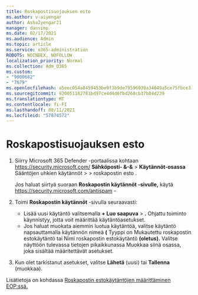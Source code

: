 ```yaml
---
title: Roskapostisuojauksen esto
ms.author: v-aiyengar
author: AshaIyengar21
manager: dansimp
ms.date: 02/17/2021
ms.audience: Admin
ms.topic: article
ms.service: o365-administration
ROBOTS: NOINDEX, NOFOLLOW
localization_priority: Normal
ms.collection: Adm_O365
ms.custom:
- "9000682"
- "7679"
ms.openlocfilehash: a5eec054a8459453be9f3b9de79596030a34049a5ce75fbce31240d8e413d5b9
ms.sourcegitcommit: 920051182781bd97ce4d4d6fbd268cb37b84d239
ms.translationtype: MT
ms.contentlocale: fi-FI
ms.lasthandoff: 08/11/2021
ms.locfileid: "57874572"
---
```

# <a name="set-up-an-anti-spam-protection"></a>Roskapostisuojauksen esto

1. Siirry Microsoft 365 Defender -portaalissa kohtaan <https://security.microsoft.com/> **Sähköposti- &-&** \> **Käytännöt-osassa** Sääntöjen uhkien käytännöt \>  \>  roskapostin esto . 

   Jos haluat siirtyä suoraan **Roskapostin käytännöt -sivulle,** käytä <https://security.microsoft.com/antispam> -

2. Toimi **Roskapostin käytännöt** -sivulla seuraavasti:
   - Lisää uusi käytäntö valitsemalla **+ Luo saapuva** \> **.** Ohjattu toiminto käynnistyy, jotta voit määrittää käytäntöasetukset.
   - Jos haluat muokata aiemmin luotua käytäntöä, valitse käytäntö napsauttamalla  käytännön nimeä **(**  Tyyppi on Mukautettu roskapostin estokäytäntö tai Nimi roskapostin estokäytäntö **(oletus).** Valitse näyttöön tulevassa tietojen  pikaikkunassa Muokkaa siinä osassa, joka sisältää määritettävät asetukset.

3. Kun olet tarkistanut asetukset, valitse **Lähetä** (uusi) tai **Tallenna** (muokkaa).

Lisätietoja on kohdassa [Roskapostin estokäytäntöjen määrittäminen EOP:ssä.](https://docs.microsoft.com/microsoft-365/security/office-365-security/configure-your-spam-filter-policies)
